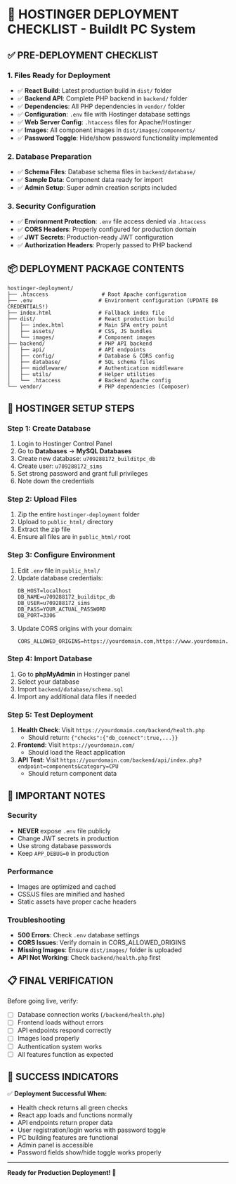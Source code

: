 # 🚀 HOSTINGER DEPLOYMENT CHECKLIST - BuildIt PC System

## ✅ PRE-DEPLOYMENT CHECKLIST

### 1. Files Ready for Deployment
- ✅ **React Build**: Latest production build in `dist/` folder
- ✅ **Backend API**: Complete PHP backend in `backend/` folder  
- ✅ **Dependencies**: All PHP dependencies in `vendor/` folder
- ✅ **Configuration**: `.env` file with Hostinger database settings
- ✅ **Web Server Config**: `.htaccess` files for Apache/Hostinger
- ✅ **Images**: All component images in `dist/images/components/`
- ✅ **Password Toggle**: Hide/show password functionality implemented

### 2. Database Preparation
- ✅ **Schema Files**: Database schema files in `backend/database/`
- ✅ **Sample Data**: Component data ready for import
- ✅ **Admin Setup**: Super admin creation scripts included

### 3. Security Configuration
- ✅ **Environment Protection**: `.env` file access denied via `.htaccess`
- ✅ **CORS Headers**: Properly configured for production domain
- ✅ **JWT Secrets**: Production-ready JWT configuration
- ✅ **Authorization Headers**: Properly passed to PHP backend

## 📦 DEPLOYMENT PACKAGE CONTENTS

```
hostinger-deployment/
├── .htaccess                 # Root Apache configuration
├── .env                     # Environment configuration (UPDATE DB CREDENTIALS!)
├── index.html               # Fallback index file
├── dist/                    # React production build
│   ├── index.html           # Main SPA entry point
│   ├── assets/              # CSS, JS bundles
│   └── images/              # Component images
├── backend/                 # PHP API backend
│   ├── api/                 # API endpoints
│   ├── config/              # Database & CORS config
│   ├── database/            # SQL schema files
│   ├── middleware/          # Authentication middleware
│   ├── utils/               # Helper utilities
│   └── .htaccess            # Backend Apache config
└── vendor/                  # PHP dependencies (Composer)
```

## 🔧 HOSTINGER SETUP STEPS

### Step 1: Create Database
1. Login to Hostinger Control Panel
2. Go to **Databases** → **MySQL Databases**
3. Create new database: `u709288172_builditpc_db`
4. Create user: `u709288172_sims`
5. Set strong password and grant full privileges
6. Note down the credentials

### Step 2: Upload Files
1. Zip the entire `hostinger-deployment` folder
2. Upload to `public_html/` directory
3. Extract the zip file
4. Ensure all files are in `public_html/` root

### Step 3: Configure Environment
1. Edit `.env` file in `public_html/`
2. Update database credentials:
   ```
   DB_HOST=localhost
   DB_NAME=u709288172_builditpc_db
   DB_USER=u709288172_sims
   DB_PASS=YOUR_ACTUAL_PASSWORD
   DB_PORT=3306
   ```
3. Update CORS origins with your domain:
   ```
   CORS_ALLOWED_ORIGINS=https://yourdomain.com,https://www.yourdomain.com
   ```

### Step 4: Import Database
1. Go to **phpMyAdmin** in Hostinger panel
2. Select your database
3. Import `backend/database/schema.sql`
4. Import any additional data files if needed

### Step 5: Test Deployment
1. **Health Check**: Visit `https://yourdomain.com/backend/health.php`
   - Should return: `{"checks":{"db_connect":true,...}}`
2. **Frontend**: Visit `https://yourdomain.com/`
   - Should load the React application
3. **API Test**: Visit `https://yourdomain.com/backend/api/index.php?endpoint=components&category=CPU`
   - Should return component data

## 🚨 IMPORTANT NOTES

### Security
- **NEVER** expose `.env` file publicly
- Change JWT secrets in production
- Use strong database passwords
- Keep `APP_DEBUG=0` in production

### Performance
- Images are optimized and cached
- CSS/JS files are minified and hashed
- Static assets have proper cache headers

### Troubleshooting
- **500 Errors**: Check `.env` database settings
- **CORS Issues**: Verify domain in CORS_ALLOWED_ORIGINS
- **Missing Images**: Ensure `dist/images/` folder is uploaded
- **API Not Working**: Check `backend/health.php` first

## 📋 FINAL VERIFICATION

Before going live, verify:
- [ ] Database connection works (`/backend/health.php`)
- [ ] Frontend loads without errors
- [ ] API endpoints respond correctly
- [ ] Images load properly
- [ ] Authentication system works
- [ ] All features function as expected

## 🎯 SUCCESS INDICATORS

✅ **Deployment Successful When:**
- Health check returns all green checks
- React app loads and functions normally
- API endpoints return proper data
- User registration/login works with password toggle
- PC building features are functional
- Admin panel is accessible
- Password fields show/hide toggle works properly

---

**Ready for Production Deployment! 🚀**
